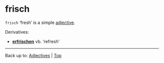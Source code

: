 # frisch

`frisch` ‘fresh’ is a simple [adjective](../../index.md).

Derivatives:
- **[erfrischen](../../../verbs/e/er/erfrischen.md)** vb. ‘refresh’

----

Back up to: [Adjectives](../../index.md) | [Top](../../../index.md)
